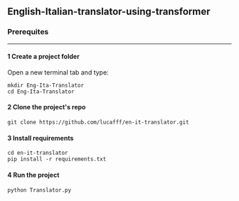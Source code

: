 ## English-Italian-translator-using-transformer

### Prerequites
***

#### 1 Create a project folder 

Open a new terminal tab and type: 
```
mkdir Eng-Ita-Translator 
cd Eng-Ita-Translator
```

#### 2 Clone the project's repo 
```
git clone https://github.com/lucafff/en-it-translator.git
```

#### 3 Install requirements 
```
cd en-it-translator
pip install -r requirements.txt
```

#### 4 Run the project
```
python Translator.py
```

